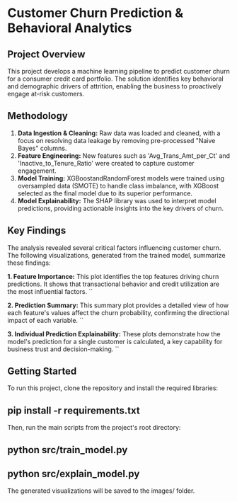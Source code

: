 # Customer Churn Prediction & Behavioral Analytics

## Project Overview

This project develops a machine learning pipeline to predict customer churn for a consumer credit card portfolio. The solution identifies key behavioral and demographic drivers of attrition, enabling the business to proactively engage at-risk customers.

## Methodology

1.  **Data Ingestion & Cleaning:** Raw data was loaded and cleaned, with a focus on resolving data leakage by removing pre-processed "Naive Bayes" columns.
2.  **Feature Engineering:** New features such as 'Avg_Trans_Amt_per_Ct' and 'Inactive_to_Tenure_Ratio' were created to capture customer engagement.
3.  **Model Training:** XGBoostandRandomForest models were trained using oversampled data (SMOTE) to handle class imbalance, with XGBoost selected as the final model due to its superior performance.
4.  **Model Explainability:** The SHAP library was used to interpret model predictions, providing actionable insights into the key drivers of churn.

## Key Findings

The analysis revealed several critical factors influencing customer churn. The following visualizations, generated from the trained model, summarize these findings:

**1. Feature Importance:** This plot identifies the top features driving churn predictions. It shows that transactional behavior and credit utilization are the most influential factors.
``

**2. Prediction Summary:** This summary plot provides a detailed view of how each feature's values affect the churn probability, confirming the directional impact of each variable.
``

**3. Individual Prediction Explainability:** These plots demonstrate how the model's prediction for a single customer is calculated, a key capability for business trust and decision-making.
``

## Getting Started

To run this project, clone the repository and install the required libraries:
## pip install -r requirements.txt

Then, run the main scripts from the project's root directory:
## python src/train_model.py
## python src/explain_model.py

The generated visualizations will be saved to the images/ folder.
